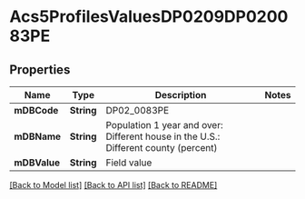 # Acs5ProfilesValuesDP0209DP020083PE

## Properties
Name | Type | Description | Notes
------------ | ------------- | ------------- | -------------
**mDBCode** | **String** | DP02_0083PE | 
**mDBName** | **String** | Population 1 year and over: Different house in the U.S.: Different county (percent) | 
**mDBValue** | **String** | Field value | 

[[Back to Model list]](../README.md#documentation-for-models) [[Back to API list]](../README.md#documentation-for-api-endpoints) [[Back to README]](../README.md)


